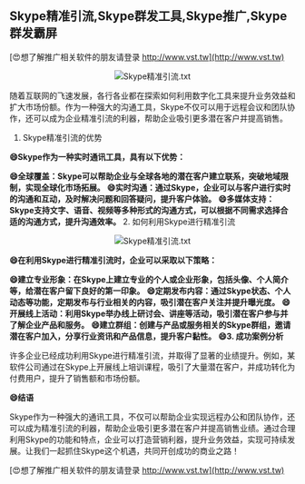 ## **Skype精准引流,Skype群发工具,Skype推广,Skype群发霸屏**

[😍想了解推广相关软件的朋友请登录 http://www.vst.tw](http://www.vst.tw)

 <center><img src="https://vst.tw/MP4/tuiguang/png/7.png" alt="Skype精准引流.txt"></center>

随着互联网的飞速发展，各行各业都在探索如何利用数字化工具来提升业务效益和扩大市场份额。作为一种强大的沟通工具，Skype不仅可以用于远程会议和团队协作，还可以成为企业精准引流的利器，帮助企业吸引更多潜在客户并提高销售。

1. Skype精准引流的优势

**😄Skype作为一种实时通讯工具，具有以下优势：**

**😄全球覆盖：Skype可以帮助企业与全球各地的潜在客户建立联系，突破地域限制，实现全球化市场拓展。**
**😄实时沟通：通过Skype，企业可以与客户进行实时的沟通和互动，及时解决问题和回答疑问，提升客户体验。**
**😄多媒体支持：Skype支持文字、语音、视频等多种形式的沟通方式，可以根据不同需求选择合适的沟通方式，提升沟通效率。**
2. 如何利用Skype进行精准引流

 <center><img src="https://vst.tw/MP4/tuiguang/png/4.png" alt="Skype精准引流.txt"></center>

**😄在利用Skype进行精准引流时，企业可以采取以下策略：**

**😄建立专业形象：在Skype上建立专业的个人或企业形象，包括头像、个人简介等，给潜在客户留下良好的第一印象。**
**😄定期发布内容：通过Skype状态、个人动态等功能，定期发布与行业相关的内容，吸引潜在客户关注并提升曝光度。**
**😄开展线上活动：利用Skype举办线上研讨会、讲座等活动，吸引潜在客户参与并了解企业产品和服务。**
**😄建立群组：创建与产品或服务相关的Skype群组，邀请潜在客户加入，分享行业资讯和产品信息，提升客户黏性。**
**😄3. 成功案例分析**

许多企业已经成功利用Skype进行精准引流，并取得了显著的业绩提升。例如，某软件公司通过在Skype上开展线上培训课程，吸引了大量潜在客户，并成功转化为付费用户，提升了销售额和市场份额。

**😄结语**

Skype作为一种强大的通讯工具，不仅可以帮助企业实现远程办公和团队协作，还可以成为精准引流的利器，帮助企业吸引更多潜在客户并提高销售业绩。通过合理利用Skype的功能和特点，企业可以打造营销利器，提升业务效益，实现可持续发展。让我们一起抓住Skype这个机遇，共同开创成功的商业之路！

[😍想了解推广相关软件的朋友请登录 http://www.vst.tw](http://www.vst.tw)



